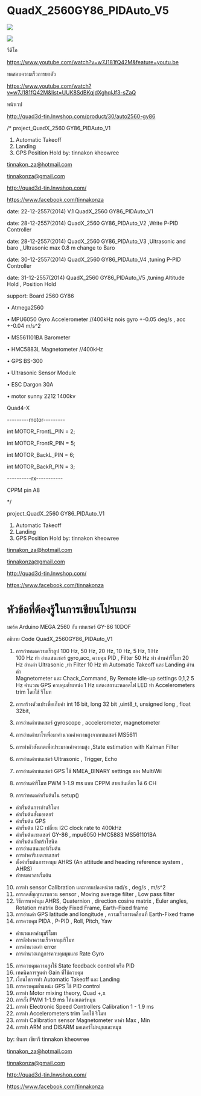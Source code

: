 QuadX_2560GY86_PIDAuto_V5
=========================
![](https://cloud.githubusercontent.com/assets/9403558/5604332/6aeba6fa-93e8-11e4-8781-c0c3cdf485d3.jpg)

![](https://cloud.githubusercontent.com/assets/9403558/5851227/60b83d90-a236-11e4-82c5-efd6538aba85.jpg)

วีดีโอ

https://www.youtube.com/watch?v=w7J181fQ42M&feature=youtu.be

ทดสอบความเร็วการยกตัว

https://www.youtube.com/watch?v=w7J181fQ42M&list=UUK8SdBKqjdXghqlJf3-sZaQ

หน้าเวป 

http://quad3d-tin.lnwshop.com/product/30/auto2560-gy86

/*
project_QuadX_2560 GY86_PIDAuto_V1 

1. Automatic  Takeoff 
2. Landing
3. GPS Position Hold
by: tinnakon kheowree  

tinnakon_za@hotmail.com

tinnakonza@gmail.com

http://quad3d-tin.lnwshop.com/

https://www.facebook.com/tinnakonza

date: 22-12-2557(2014)  V.1 QuadX_2560 GY86_PIDAuto_V1

date: 28-12-2557(2014)      QuadX_2560 GY86_PIDAuto_V2   ,Write P-PID Controller

date: 28-12-2557(2014)      QuadX_2560 GY86_PIDAuto_V3   ,Ultrasonic and baro ,,Ultrasonic max 0.8 m change to Baro

date: 30-12-2557(2014)      QuadX_2560 GY86_PIDAuto_V4   ,tuning P-PID Controller

date: 31-12-2557(2014)      QuadX_2560 GY86_PIDAuto_V5   ,tuning Altitude Hold , Position Hold

support:  Board 2560  GY86

• Atmega2560

• MPU6050 Gyro Accelerometer //400kHz nois gyro +-0.05 deg/s , acc +-0.04 m/s^2

• MS561101BA Barometer

• HMC5883L Magnetometer //400kHz

• GPS BS-300

• Ultrasonic Sensor Module

• ESC Dargon 30A

• motor sunny 2212 1400kv 

Quad4-X

---------motor---------

int MOTOR_FrontL_PIN = 2;

int MOTOR_FrontR_PIN = 5;

int MOTOR_BackL_PIN = 6;

int MOTOR_BackR_PIN = 3;

----------rx-----------        

CPPM pin A8

*/

project_QuadX_2560 GY86_PIDAuto_V1  

1. Automatic  Takeoff 
2. Landing
3. GPS Position Hold
by: tinnakon kheowree  

tinnakon_za@hotmail.com

tinnakonza@gmail.com

http://quad3d-tin.lnwshop.com/

https://www.facebook.com/tinnakonza

หัวข้อที่ต้องรู้ในการเขียนโปรแกรม
=========================

บอร์ด Arduino MEGA 2560 กับ เซนเซอร์ GY-86 10DOF

อธิบาย Code QuadX_2560GY86_PIDAuto_V1

1.	การกำหนดความเร็วลูป 100 Hz, 50 Hz, 20 Hz, 10 Hz, 5 Hz, 1 Hz  
100 Hz ทำ อ่านเซนเซอร์ gyro,acc, ควบคุม PID , Filter
50 Hz ทำ อ่านค่ารีโมท
20 Hz อ่านค่า Ultrasonic ,ทำ Filter
10 Hz ทำ Automatic  Takeoff  และ Landing อ่านค่า   
Magnetometer และ Chack_Command, By Remote  idle-up settings 0,1,2
5 Hz คำนวณ GPS ควบคุมต่ำแหน่ง 
1 Hz แสดงสถานะหลอดไฟ LED ทำ Accelerometers trim โดยใช้ รีโมท 

2.	การสร้างตัวแปรเพื่อเก็บค่า  int 16 bit, long 32 bit ,uint8_t, unsigned long , float 32bit,
3.	การอ่านค่าเซนเซอร์ gyroscope , accelerometer, magnetometer
4.	การอ่านค่าบาโรเพื่อมาคำนวณค่าความสูงจากเซนเซอร์ MS5611 
5.	การทำตัวสังเกตเพื่อประมาณค่าความสูง  ,State estimation with Kalman Filter
6.	การอ่านค่าเซนเซอร์ Ultrasonic , Trigger, Echo
7.	การอ่านค่าเซนเซอร์ GPS ใช้ NMEA_BINARY settings ของ MultiWii
8.	การอ่านค่ารีโมท PWM 1-1.9 ms  แบบ CPPM สายเส้นเดียว ได้ 6 CH
9.	การกำหนดค่าเริ่มต้นใน setup()
-	ค่าเริ่มต้นการอ่านรีโมท
-	ค่าเริ่มต้นสั่งมอเตอร์
-	ค่าเริ่มต้น GPS
-	ค่าเริ่มต้น I2C เปลี่ยน I2C clock rate to 400kHz
-	ค่าเริ่มต้นเซนเซอร์ GY-86 , mpu6050  HMC5883 MS561101BA
-	ค่าเริ่มต้นอัลตร้าโซนิค
-	การอ่านเซนเซอร์เริ่มต้น
-	การทำคาริเบตเซนเซอร์
-	ตั้งค่าเริ่มต้นการหามุม AHRS (An attitude and heading reference system , AHRS)
-	กำหนดเวลาเริ่มต้น
10.	การทำ sensor Calibration และการแปลงหน่วย rad/s , deg/s , m/s^2
11.	การลดสัญญานรบกวน sensor , Moving average  filter , Low pass  filter
12.	วิธีการหาค่ามุม AHRS, Quaternion , direction cosine matrix , Euler angles,  Rotation matrix  Body Fixed Frame, Earth-Fixed frame
13.	การอ่านค่า GPS latitude and longitude , ความเร็วการเคลื่อนที่ Earth-Fixed frame
14.	การควบคุม PIDA , P-PID  , Roll, Pitch, Yaw
-	คำนวณหาค่ามุมรีโมท
-	การดิฟหาความเร็วจากมุมรีโมท
-	การคำนวณค่า error
-	การคำนวณกฏการควบคุมมุมและ Rate Gyro
15.	การควบคุมความสูงใช้ State feedback control หรือ PID 
16.	เทคนิคการจูนค่า Gain ที่ใช้ควบคุม
17.	เงื่อนไขการทำ Automatic  Takeoff และ Landing
18.	การควบคุมต่ำแหน่ง GPS ใช้ PID control
19.	การทำ Motor mixing theory,  Quad +,x
20.	การสั่ง PWM 1-1.9 ms ให้มอเตอร์หมุน
21.	การทำ Electronic Speed Controllers Calibration 1 - 1.9 ms
22.	การทำ Accelerometers trim โดยใช้ รีโมท
23.	การทำ Calibration sensor Magnetometer หาค่า Max , Min
24.	การทำ ARM and DISARM มอเตอร์ไม่หมุนและหมุน

by: ทินกร เขียวรี  tinnakon kheowree  

tinnakon_za@hotmail.com

tinnakonza@gmail.com

http://quad3d-tin.lnwshop.com/

https://www.facebook.com/tinnakonza

